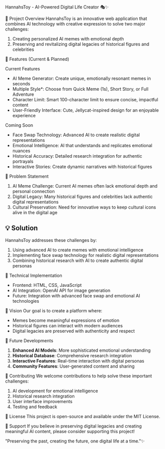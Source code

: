  HannahsToy - AI-Powered Digital Life Creator 🎭✨

 🌟 Project Overview
HannahsToy is an innovative web application that combines AI technology with creative expression to solve two major challenges:
1. Creating personalized AI memes with emotional depth
2. Preserving and revitalizing digital legacies of historical figures and celebrities

🎨 Features (Current & Planned)

 Current Features
- AI Meme Generator: Create unique, emotionally resonant memes in seconds
- Multiple Style*: Choose from Quick Meme (1s), Short Story, or Full Adventure
- Character Limit: Smart 100-character limit to ensure concise, impactful content
- User-Friendly Interface: Cute, Jellycat-inspired design for an enjoyable experience

Coming Soon
- Face Swap Technology: Advanced AI to create realistic digital representations
- Emotional Intelligence: AI that understands and replicates emotional nuances
- Historical Accuracy: Detailed research integration for authentic portrayals
- Interactive Stories: Create dynamic narratives with historical figures

🎯 Problem Statement
1. AI Meme Challenge: Current AI memes often lack emotional depth and personal connection
2. Digital Legacy: Many historical figures and celebrities lack authentic digital representations
3. Cultural Preservation: Need for innovative ways to keep cultural icons alive in the digital age

## 💡 Solution
HannahsToy addresses these challenges by:
1. Using advanced AI to create memes with emotional intelligence
2. Implementing face swap technology for realistic digital representations
3. Combining historical research with AI to create authentic digital personas

🚀 Technical Implementation
- Frontend: HTML, CSS, JavaScript
- AI Integration: OpenAI API for image generation
- Future: Integration with advanced face swap and emotional AI technologies

🌈 Vision
Our goal is to create a platform where:
- Memes become meaningful expressions of emotion
- Historical figures can interact with modern audiences
- Digital legacies are preserved with authenticity and respect

🔮 Future Developments
1. **Enhanced AI Models**: More sophisticated emotional understanding
2. **Historical Database**: Comprehensive research integration
3. **Interactive Features**: Real-time interaction with digital personas
4. **Community Features**: User-generated content and sharing

 🤝 Contributing
We welcome contributions to help solve these important challenges:
1. AI development for emotional intelligence
2. Historical research integration
3. User interface improvements
4. Testing and feedback

📝 License
This project is open-source and available under the MIT License.

💖 Support
If you believe in preserving digital legacies and creating meaningful AI content, please consider supporting this project!


"Preserving the past, creating the future, one digital life at a time."✨ 
